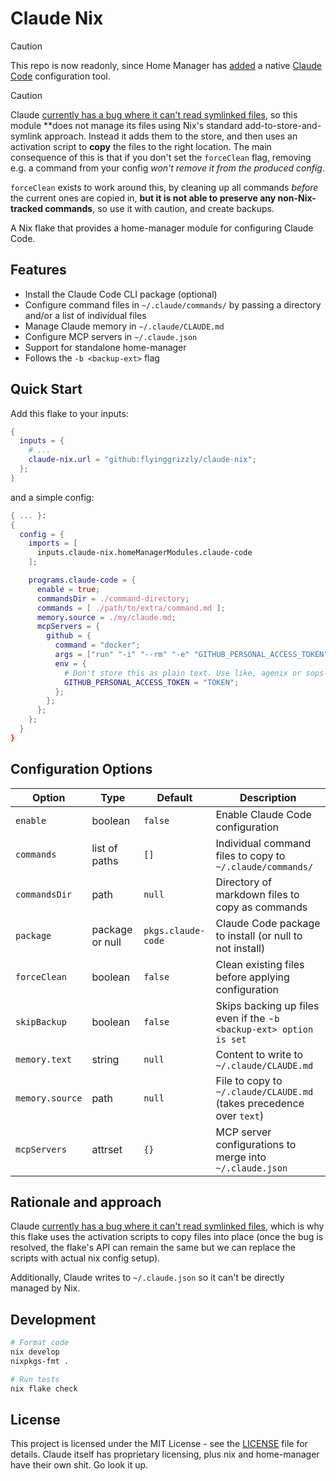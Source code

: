 # Claude Nix

>[!CAUTION]
> This repo is now readonly, since Home Manager has [added](http://github.com/nix-community/home-manager/pull/7685) a native [Claude Code](https://nix-community.github.io/home-manager/options.xhtml#opt-programs.claude-code.enable) configuration tool.

>[!CAUTION]
> Claude [currently has a bug where it can't read symlinked files](https://github.com/anthropics/claude-code/issues/764),
> so this module **does not manage its files using Nix's standard add-to-store-and-symlink approach. Instead it adds
> them to the store, and then uses an activation script to **copy** the files to the right location. The main
> consequence of this is that if you don't set the `forceClean` flag, removing e.g. a command from your config *won't
> remove it from the produced config*.
>
> `forceClean` exists to work around this, by cleaning up all commands *before* the current ones are copied in, **but it
> is not able to preserve any non-Nix-tracked commands**, so use it with caution, and create backups.

A Nix flake that provides a home-manager module for configuring Claude Code.

## Features

- Install the Claude Code CLI package (optional)
- Configure command files in `~/.claude/commands/` by passing a directory and/or a list of individual files
- Manage Claude memory in `~/.claude/CLAUDE.md`
- Configure MCP servers in `~/.claude.json`
- Support for standalone home-manager
- Follows the `-b <backup-ext>` flag

## Quick Start

Add this flake to your inputs:

```nix
{
  inputs = {
    # ...
    claude-nix.url = "github:flyinggrizzly/claude-nix";
  };
}
```

and a simple config:

```nix
{ ... }:
{
  config = {
    imports = [
      inputs.claude-nix.homeManagerModules.claude-code
    ];

    programs.claude-code = {
      enable = true;
      commandsDir = ./command-directory;
      commands = [ ./path/to/extra/command.md ];
      memory.source = ./my/claude.md;
      mcpServers = {
        github = {
          command = "docker";
          args = ["run" "-i" "--rm" "-e" "GITHUB_PERSONAL_ACCESS_TOKEN" "ghcr.io/github/github-mcp-server"];
          env = {
            # Don't store this as plain text. Use like, agenix or sops-nix or sumthing
            GITHUB_PERSONAL_ACCESS_TOKEN = "TOKEN";
          };
        };
      };
    };
  }
}
```

## Configuration Options

| Option | Type | Default | Description |
|--------|------|---------|-------------|
| `enable` | boolean | `false` | Enable Claude Code configuration |
| `commands` | list of paths | `[]` | Individual command files to copy to `~/.claude/commands/` |
| `commandsDir` | path | `null` | Directory of markdown files to copy as commands |
| `package` | package or null | `pkgs.claude-code` | Claude Code package to install (or null to not install) |
| `forceClean` | boolean | `false` | Clean existing files before applying configuration |
| `skipBackup` | boolean | `false` | Skips backing up files even if the -`b <backup-ext> option is set` |
| `memory.text` | string | `null` | Content to write to `~/.claude/CLAUDE.md` |
| `memory.source` | path | `null` | File to copy to `~/.claude/CLAUDE.md` (takes precedence over `text`) |
| `mcpServers` | attrset | `{}` | MCP server configurations to merge into `~/.claude.json` |


## Rationale and approach

Claude [currently has a bug where it can't read symlinked files](https://github.com/anthropics/claude-code/issues/764),
which is why this flake uses the activation scripts to copy files into place (once the bug is resolved, the flake's API
can remain the same but we can replace the scripts with actual nix config setup).

Additionally, Claude writes to `~/.claude.json` so it can't be directly managed by Nix.

## Development

```bash
# Format code
nix develop
nixpkgs-fmt .

# Run tests
nix flake check
```

## License

This project is licensed under the MIT License - see the [LICENSE](LICENSE) file for details. Claude itself has
proprietary licensing, plus nix and home-manager have their own shit. Go look it up.
